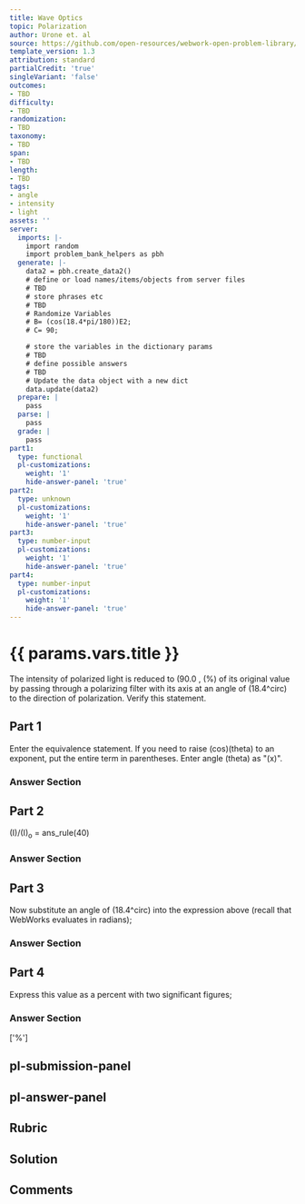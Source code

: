```yaml
---
title: Wave Optics
topic: Polarization
author: Urone et. al
source: https://github.com/open-resources/webwork-open-problem-library/tree/master/Contrib/BrockPhysics/College_Physics_Urone/27.Wave_Optics/Polarization/NU_U17-27-08-005.pg
template_version: 1.3
attribution: standard
partialCredit: 'true'
singleVariant: 'false'
outcomes:
- TBD
difficulty:
- TBD
randomization:
- TBD
taxonomy:
- TBD
span:
- TBD
length:
- TBD
tags:
- angle
- intensity
- light
assets: ''
server:
  imports: |-
    import random
    import problem_bank_helpers as pbh
  generate: |-
    data2 = pbh.create_data2()
    # define or load names/items/objects from server files
    # TBD
    # store phrases etc
    # TBD
    # Randomize Variables
    # B= (cos(18.4*pi/180))E2;
    # C= 90;

    # store the variables in the dictionary params
    # TBD
    # define possible answers
    # TBD
    # Update the data object with a new dict
    data.update(data2)
  prepare: |
    pass
  parse: |
    pass
  grade: |
    pass
part1:
  type: functional
  pl-customizations:
    weight: '1'
    hide-answer-panel: 'true'
part2:
  type: unknown
  pl-customizations:
    weight: '1'
    hide-answer-panel: 'true'
part3:
  type: number-input
  pl-customizations:
    weight: '1'
    hide-answer-panel: 'true'
part4:
  type: number-input
  pl-customizations:
    weight: '1'
    hide-answer-panel: 'true'
---
```


# {{ params.vars.title }} 


The intensity of polarized light is reduced to (90.0 , (%) of its original value by passing through a polarizing filter with its axis at an angle of  (18.4^circ) to the direction of polarization. Verify this statement.

## Part 1 
Enter the equivalence statement. If you need to raise (cos)(theta) to an exponent, put the entire term in parentheses. Enter angle (theta) as "(x)". 


 ### Answer Section

## Part 2 
(I)/(I)<sub>o</sub> = ans_rule(40) 


 ### Answer Section

## Part 3 
Now substitute an angle of (18.4^circ) into the expression above (recall that WebWorks evaluates in radians); 


 ### Answer Section

## Part 4 
Express this value as a percent with two significant figures; 


 ### Answer Section
['%']

## pl-submission-panel 


## pl-answer-panel 


## Rubric 


## Solution 


## Comments 


